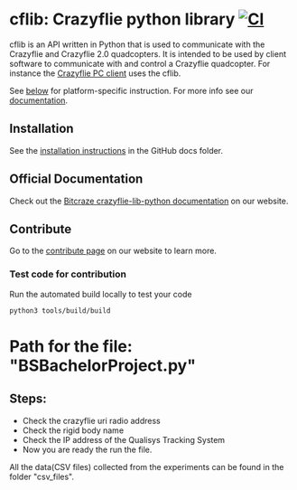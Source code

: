 # cflib: Crazyflie python library [![CI](https://github.com/bitcraze/crazyflie-lib-python/workflows/CI/badge.svg)](https://github.com/bitcraze/crazyflie-lib-python/actions)

cflib is an API written in Python that is used to communicate with the Crazyflie
and Crazyflie 2.0 quadcopters. It is intended to be used by client software to
communicate with and control a Crazyflie quadcopter. For instance the [Crazyflie PC client](https://www.github.com/bitcraze/crazyflie-clients-python)  uses the cflib.

See [below](#platform-notes) for platform-specific instruction.
For more info see our [documentation](https://www.bitcraze.io/documentation/repository/crazyflie-lib-python/master/).

## Installation
See the [installation instructions](docs/installation/install.md) in the GitHub docs folder.

## Official Documentation

Check out the [Bitcraze crazyflie-lib-python documentation](https://www.bitcraze.io/documentation/repository/crazyflie-lib-python/master/) on our website.

## Contribute
Go to the [contribute page](https://www.bitcraze.io/contribute/) on our website to learn more.

### Test code for contribution
Run the automated build locally to test your code

	python3 tools/build/build


 # Path for the file: "BSBachelorProject.py"
 
 ## Steps: 
 * Check the crazyflie uri radio address
 * Check the rigid body name
 * Check the IP address of the Qualisys Tracking System
 * Now you are ready the run the file.

All the data(CSV files) collected from the experiments can be found in the folder "csv_files".

